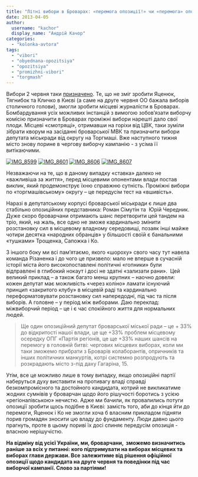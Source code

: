 ```yaml
---
title: "Літні вибори в Броварах: «перемога опозиції!» чи «перемога» опозиції»?"
date: 2013-04-05
author: 
  username: "kachor"
  display_name: "Андрій Качор"
categories: 
  - "kolonka-avtora"
tags: 
  - "vibori"
  - "obyednana-opozitsiya"
  - "opozitsiya"
  - "promizhni-vibori"
  - "torgmash"
---
```


Вибори 2 червня таки [призначено](https://mpz.brovary.org/zaminu-rizanenku-zhiteli-torgmashu-obiratimut-na-pochatku-lita/). Те, що не зміг зробити Яценюк, Тягнибок та Кличко в Києві (а саме на друге червня ОО бажала виборів столичного голови), змогли зробити місцеві журналісти в Броварах. Бомбардування усіх можливих інстанцій з вимогою зобов’язати виборчу комісію призначити в Броварах проміжні вибори нарешті дало свої плоди. Місцеві «смотрящі», отримавши на горіхи від ЦВК, таки зуміли зібрати кворум на засіданні броварської МВК та призначити вибори депутата міськради від округу на Торгмаші. Вже наступного тижня місто знову порине в чергову виборчу кампанію - з усіма її витікаючими.

[![IMG_8599](https://mpz.brovary.org/wp-content/uploads/2013/04/IMG_85991.jpg)](https://mpz.brovary.org/wp-content/uploads/2013/04/IMG_85991.jpg) [![IMG_8601](https://mpz.brovary.org/wp-content/uploads/2013/04/IMG_8601.jpg)](https://mpz.brovary.org/wp-content/uploads/2013/04/IMG_8601.jpg) [![IMG_8606](https://mpz.brovary.org/wp-content/uploads/2013/04/IMG_8606.jpg)](https://mpz.brovary.org/wp-content/uploads/2013/04/IMG_8606.jpg) [![IMG_8607](https://mpz.brovary.org/wp-content/uploads/2013/04/IMG_86071.jpg)](https://mpz.brovary.org/wp-content/uploads/2013/04/IMG_86071.jpg)

Незважаючи на те, що в даному випадку «ставка» далеко не «важливіша за життя», перед місцевими опонентами влади постав виклик, який продемонструє їхню справжню сутність. Проміжні вибори по «торгмашівському» округу – це передусім тест на «вшивість».

Наразі в депутатському корпусі броварської міськради є лише два стабільно опозиційних представника: Роман Сімутін та  Юрій Чередник. Дуже скоро броварчани отримають шанс перетворити цей тандем на тріо, який, на жаль, все одно не зможе кардинально змінити розстановку сил в місцевому владному середовищі, позаяк інші майже чотири десятка «народних обранців» у більшості своїй є банальними «тушками» Трощенка, Сапожка і Ко.

З іншого боку ми всі пам’ятаємо, якого «шороху» свого часу тут навела команда Різаненка і до чого це призвело: мало не вперше в сучасній історії міста його високопоставлені політичні «гопники» були відправлені в глибокий нокаут і досі не здатні «зализати рани».  Цей великий приклад – а також багато менш крупних – наочно довели: кожен депутат має можливість «через коліно» ламати існуючий принцип «закритого клубу» в місцевій раді та кардинально переформатовувати розстановку сил напередодні, під час та після виборів. А головне – у період між виборами. Даю переклад: міжвиборчий період – це і є час спокійного життя для нормальних людей.

> Ще один опозиційний депутат броварської міської ради – це + 33% до відкритості нашої влади, це ще +33% проблем місцевому осередку ОПГ «Партія регіонів, це ще +33% наших шансів на перемогу в головній битві: чергових місцевих виборах, коли ми таки зможемо прибрати з Броварів колаборантів, опричників та інших політичних манкуртів, котрі системно розпродують та розкрадають місто з-під даху Гагаріна, 15.

Утім, все це можливо лише в тому випадку, якщо опозиційні партії наберуться духу виставити на противагу владі справді безкомпромісного та достойного кандидата, котрий не викликатиме жодних сумнівів у броварчан щодо його рішучості боротись з усією «регіоналівською» нечистю. Адже ми бачили, як провалились потуги опозиції зробити щось подібне в Києві: замість того, аби до кінця йти до перемоги, Яценюк і Ко не змогли хоча б власним прикладом підняти порив громадян зносити цю владу до фундаменту. Люди давно цього прагнуть, проте в цьому пориві їх досі спиняє передусім опозиція - власною нерішучістю.

**На відміну від усієї України, ми, броварчани,  зможемо визначитись раніше за всіх у питанні: кого підтримувати на виборах місцевих та виборах глави держави. Все залежитиме від рішення офіційної опозиції щодо кандидата на друге червня та поведінки під час виборчої кампанії. Слово за партіями!**
